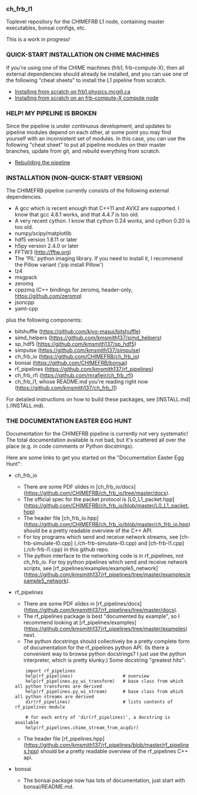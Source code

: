 ### ch_frb_l1 

Toplevel repository for the CHIMEFRB L1 node, containing master executables, bonsai configs, etc.

This is a work in progress!


### QUICK-START INSTALLATION ON CHIME MACHINES


If you're using one of the CHIME machines (frb1, frb-compute-X), then all
external dependencies should already be installed, and you can use one of the
following "cheat sheets" to install the L1 pipeline from scratch.

  - [Installing from scratch on frb1.physics.mcgill.ca](./doc/quick_install_frb1.md)
  - [Installing from scratch on an frb-compute-X compute node](./doc/quick_install_l1_node.md)


### HELP! MY PIPELINE IS BROKEN

Since the pipeline is under continuous development, and updates to pipeline
modules depend on each other, at some point you may find yourself with an 
inconsistent set of modules.  In this case, you can use the following
"cheat sheet" to put all pipeline modules on their master branches,
update from git, and rebuild everything from scratch.

   - [Rebuilding the pipeline](./doc/rebuilding_pipeline.md)


### INSTALLATION (NON-QUICK-START VERSION)

The CHIMEFRB pipeline currently consists of the following external dependencies.

  - A gcc which is recent enough that C++11 and AVX2 are supported.  I know that gcc 4.8.1 works, and that 4.4.7 is too old.
  - A very recent cython.  I know that cython 0.24 works, and cython 0.20 is too old.
  - numpy/scipy/matplotlib
  - hdf5 version 1.8.11 or later
  - h5py version 2.4.0 or later
  - FFTW3 (http://fftw.org)
  - The 'PIL' python imaging library.  If you need to install it, I recommend the Pillow variant ('pip install Pillow')
  - lz4
  - msgpack
  - zeromq
  - cppzmq (C++ bindings for zeromq, header-only, https://github.com/zeromq)
  - jsoncpp
  - yaml-cpp

plus the following components:

  - bitshuffle (https://github.com/kiyo-masui/bitshuffle)
  - simd_helpers (https://github.com/kmsmith137/simd_helpers)
  - sp_hdf5 (https://github.com/kmsmith137/sp_hdf5)
  - simpulse (https://github.com/kmsmith137/simpulse)
  - ch_frb_io (https://github.com/CHIMEFRB/ch_frb_io)
  - bonsai (https://github.com/CHIMEFRB/bonsai)
  - rf_pipelines (https://github.com/kmsmith137/rf_pipelines)
  - ch_frb_rfi (https://github.com/mrafieir/ch_frb_rfi)
  - ch_frb_l1, whose README.md you're reading right now (https://github.com/kmsmith137/ch_frb_l1)

For detailed instructions on how to build these packages, see [INSTALL.md] (./INSTALL.md).


### THE DOCUMENTATION EASTER EGG HUNT

Documentation for the CHIMEFRB pipeline is currently not very systematic!
The total documentation available is not bad, but it's scattered all over the
place (e.g. in code comments or Python docstrings).

Here are some links to get you started on the "Documentation Easter Egg Hunt":

  - ch_frb_io
     - There are some PDF slides in [ch_frb_io/docs] (https://github.com/CHIMEFRB/ch_frb_io/tree/master/docs).
     - The official spec for the packet protocol is [L0_L1_packet.hpp] (https://github.com/CHIMEFRB/ch_frb_io/blob/master/L0_L1_packet.hpp)
     - The header file [ch_frb_io.hpp] (https://github.com/CHIMEFRB/ch_frb_io/blob/master/ch_frb_io.hpp)
       should be a pretty readable overview of the C++ API.
     - For toy programs which send and receive network streams, see
       [ch-frb-simulate-l0.cpp] (./ch-frb-simulate-l0.cpp) and [ch-frb-l1.cpp] (./ch-frb-l1.cpp)
       in this github repo.
     - The python interface to the networking code is in rf_pipelines, not ch_frb_io.
       For toy python pipelines which send and receive network scripts, see
       [rf_pipelines/examples/example5_network] (https://github.com/kmsmith137/rf_pipelines/tree/master/examples/example5_network).

  - rf_pipelines
     - There are some PDF slides in [rf_pipelines/docs] (https://github.com/kmsmith137/rf_pipelines/tree/master/docs).
     - The rf_pipelines package is best "documented by example", so I recommend looking at
       [rf_pipelines/examples] (https://github.com/kmsmith137/rf_pipelines/tree/master/examples) next.
     - The python docstrings should collectively be a pretty complete form of documentation for the rf_pipelines python API.
       (Is there a convenient way to browse python docstrings?  I just use the python interpreter, which is pretty klunky.)
       Some docstring "greatest hits":
    ```
        import rf_pipelines
        help(rf_pipelines)                   # overview
        help(rf_pipelines.py_wi_transform)   # base class from which all python transforms are derived
        help(rf_pipelines.py_wi_stream)      # base class from which all python streams are derived
        dir(rf_pipelines)                    # lists contents of rf_pipelines module

        # for each entry of 'dir(rf_pipelines)', a docstring is available
        help(rf_pipelines.chime_stream_from_acqdir)   
    ```
     - The header file [rf_pipelines.hpp] (https://github.com/kmsmith137/rf_pipelines/blob/master/rf_pipelines.hpp)
       should be a pretty readable overview of the rf_pipelines C++ api.

  - bonsai
     - The bonsai package now has lots of documentation, just start with bonsai/README.md.
